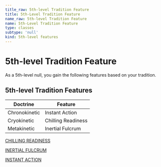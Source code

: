 ```yaml
---
title_raw: 5th-level Tradition Feature
title: 5th-Level Tradition Feature
name_raw: 5th-level Tradition Feature
name: 5th-Level Tradition Feature
type: classes
subtype: 'null'
kind: 5th-level features
---
```


# 5th-level Tradition Feature

As a 5th-level null, you gain the following features based on your tradition.

## **5th-level Tradition Features**

| Doctrine      | Feature            |
| ------------- | ------------------ |
| Chronokinetic | Instant Action     |
| Cryokinetic   | Chilling Readiness |
| Metakinetic   | Inertial Fulcrum   |

[CHILLING READINESS](./Chilling%20Readiness.md)

[INERTIAL FULCRUM](./Inertial%20Fulcrum.md)

[INSTANT ACTION](./Instant%20Action.md)
